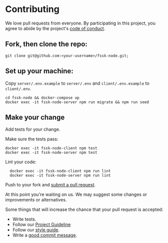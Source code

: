 # Contributing

We love pull requests from everyone. By participating in this project, you
agree to abide by the project's [code of conduct](https://github.com/EarthlingInteractive/full-stack-starter-kit/wiki/code-of-conduct).

## Fork, then clone the repo:

    git clone git@github.com:<your-username>/fssk-node.git;

## Set up your machine:
    
Copy `server/.env.example` to `server/.env` and `client/.env.example` to `client/.env`.
    
    cd fssk-node && docker-compose up
    docker exec -it fssk-node-server npm run migrate && npm run seed

## Make your change

Add tests for your change.

Make sure the tests pass:

    docker exec -it fssk-node-client npm test
    docker exec -it fssk-node-server npm test

Lint your code:

      docker exec -it fssk-node-client npm run lint
      docker exec -it fssk-node-server npm run lint

Push to your fork and [submit a pull request][pr].

[pr]: https://github.com/EarthlingInteractive/fssk-node/compare/

At this point you're waiting on us. We may suggest some changes or improvements or alternatives.

Some things that will increase the chance that your pull request is accepted:

* Write tests.
* Follow our [Project Guideline](https://github.com/EarthlingInteractive/project-guidelines)
* Follow our [style guide][style].
* Write a [good commit message][commit].

[style]: https://github.com/EarthlingInteractive/full-stack-starter-kit/wiki/style
[commit]: http://tbaggery.com/2008/04/19/a-note-about-git-commit-messages.html

